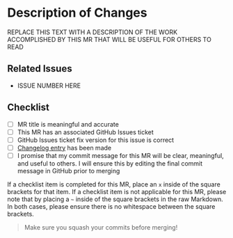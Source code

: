 # Description of Changes

REPLACE THIS TEXT WITH A DESCRIPTION OF THE WORK ACCOMPLISHED BY THIS MR THAT
WILL BE USEFUL FOR OTHERS TO READ

## Related Issues

- ISSUE NUMBER HERE

## Checklist

- [ ] MR title is meaningful and accurate
- [ ] This MR has an associated GitHub Issues ticket
- [ ] GitHub Issues ticket fix version for this issue is correct
- [ ] [Changelog entry](https://keepachangelog.com/en/1.0.0/) has been made
- [ ] I promise that my commit message for this MR will be clear, meaningful,
      and useful to others. I will ensure this by editing the final commit message
      in GitHub prior to merging

If a checklist item is completed for this MR, place an `x` inside of the square
brackets for that item. If a checklist item is not applicable for this MR, please
note that by placing a `~` inside of the square brackets in the raw Markdown.
In both cases, please ensure there is no whitespace between the square
brackets.

> Make sure you squash your commits before merging!
